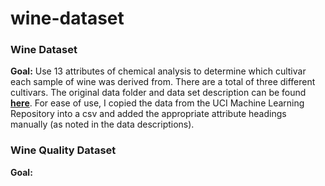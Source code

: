 # wine-dataset

### Wine Dataset
__Goal:__ Use 13 attributes of chemical analysis to determine which cultivar each sample of wine was derived from. There are a total of three different cultivars. The original data folder and data set description can be found __[here](https://archive.ics.uci.edu/ml/datasets/wine)__. For ease of use, I copied the data from the UCI Machine Learning Repository into a csv and added the appropriate attribute headings manually (as noted in the data descriptions). 

### Wine Quality Dataset
__Goal:__ 
